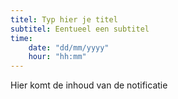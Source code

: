 ```yaml
---
titel: Typ hier je titel
subtitel: Eentueel een subtitel
time:
    date: "dd/mm/yyyy"
    hour: "hh:mm"
---
```


Hier komt de inhoud van de notificatie